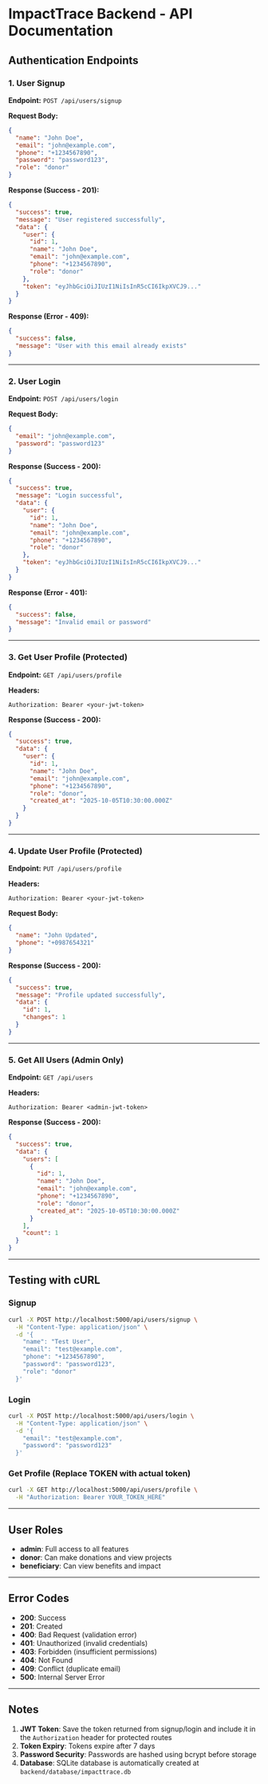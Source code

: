 # ImpactTrace Backend - API Documentation

## Authentication Endpoints

### 1. User Signup
**Endpoint:** `POST /api/users/signup`

**Request Body:**
```json
{
  "name": "John Doe",
  "email": "john@example.com",
  "phone": "+1234567890",
  "password": "password123",
  "role": "donor"
}
```

**Response (Success - 201):**
```json
{
  "success": true,
  "message": "User registered successfully",
  "data": {
    "user": {
      "id": 1,
      "name": "John Doe",
      "email": "john@example.com",
      "phone": "+1234567890",
      "role": "donor"
    },
    "token": "eyJhbGciOiJIUzI1NiIsInR5cCI6IkpXVCJ9..."
  }
}
```

**Response (Error - 409):**
```json
{
  "success": false,
  "message": "User with this email already exists"
}
```

---

### 2. User Login
**Endpoint:** `POST /api/users/login`

**Request Body:**
```json
{
  "email": "john@example.com",
  "password": "password123"
}
```

**Response (Success - 200):**
```json
{
  "success": true,
  "message": "Login successful",
  "data": {
    "user": {
      "id": 1,
      "name": "John Doe",
      "email": "john@example.com",
      "phone": "+1234567890",
      "role": "donor"
    },
    "token": "eyJhbGciOiJIUzI1NiIsInR5cCI6IkpXVCJ9..."
  }
}
```

**Response (Error - 401):**
```json
{
  "success": false,
  "message": "Invalid email or password"
}
```

---

### 3. Get User Profile (Protected)
**Endpoint:** `GET /api/users/profile`

**Headers:**
```
Authorization: Bearer <your-jwt-token>
```

**Response (Success - 200):**
```json
{
  "success": true,
  "data": {
    "user": {
      "id": 1,
      "name": "John Doe",
      "email": "john@example.com",
      "phone": "+1234567890",
      "role": "donor",
      "created_at": "2025-10-05T10:30:00.000Z"
    }
  }
}
```

---

### 4. Update User Profile (Protected)
**Endpoint:** `PUT /api/users/profile`

**Headers:**
```
Authorization: Bearer <your-jwt-token>
```

**Request Body:**
```json
{
  "name": "John Updated",
  "phone": "+0987654321"
}
```

**Response (Success - 200):**
```json
{
  "success": true,
  "message": "Profile updated successfully",
  "data": {
    "id": 1,
    "changes": 1
  }
}
```

---

### 5. Get All Users (Admin Only)
**Endpoint:** `GET /api/users`

**Headers:**
```
Authorization: Bearer <admin-jwt-token>
```

**Response (Success - 200):**
```json
{
  "success": true,
  "data": {
    "users": [
      {
        "id": 1,
        "name": "John Doe",
        "email": "john@example.com",
        "phone": "+1234567890",
        "role": "donor",
        "created_at": "2025-10-05T10:30:00.000Z"
      }
    ],
    "count": 1
  }
}
```

---

## Testing with cURL

### Signup
```bash
curl -X POST http://localhost:5000/api/users/signup \
  -H "Content-Type: application/json" \
  -d '{
    "name": "Test User",
    "email": "test@example.com",
    "phone": "+1234567890",
    "password": "password123",
    "role": "donor"
  }'
```

### Login
```bash
curl -X POST http://localhost:5000/api/users/login \
  -H "Content-Type: application/json" \
  -d '{
    "email": "test@example.com",
    "password": "password123"
  }'
```

### Get Profile (Replace TOKEN with actual token)
```bash
curl -X GET http://localhost:5000/api/users/profile \
  -H "Authorization: Bearer YOUR_TOKEN_HERE"
```

---

## User Roles

- **admin**: Full access to all features
- **donor**: Can make donations and view projects
- **beneficiary**: Can view benefits and impact

---

## Error Codes

- **200**: Success
- **201**: Created
- **400**: Bad Request (validation error)
- **401**: Unauthorized (invalid credentials)
- **403**: Forbidden (insufficient permissions)
- **404**: Not Found
- **409**: Conflict (duplicate email)
- **500**: Internal Server Error

---

## Notes

1. **JWT Token**: Save the token returned from signup/login and include it in the `Authorization` header for protected routes
2. **Token Expiry**: Tokens expire after 7 days
3. **Password Security**: Passwords are hashed using bcrypt before storage
4. **Database**: SQLite database is automatically created at `backend/database/impacttrace.db`
